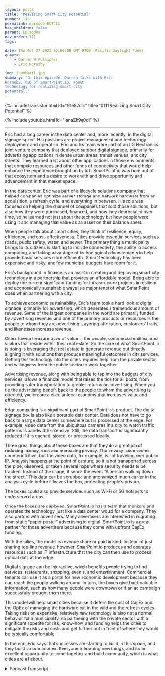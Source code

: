```yaml
---
layout: posts
title: "Realizing Smart City Potential"
number: 111
permalink: episode-EDT111
has_children: false
parent: Episodes
nav_order: 111
tags:

date: Thu Oct 27 2022 00:00:00 GMT-0700 (Pacific Daylight Time)
guests:
    - Darren W Pulsipher
    - Eric Hornsby

img: thumbnail.jpg
summary: "In this episode, Darren talks with Eric
Hornsby, CEO of SmartPoint.io, about
technology for realizing smart city
potential."
---
```


{% include transistor.html id="91e87dfc" title="#111 Realizing Smart City Potential" %}

{% include youtube.html id="lanaZk9q0dI" %}

---

<p>Eric had a long career in the data center and, more recently, in the digital signage space. His passions are project management and technology deployment and operation. Eric and his team were part of an LG Electronics joint venture company that deployed outdoor digital signage, primarily for advertising applications in dense urban areas, transit venues, and city streets. They learned a lot about other applications in those environments that compute resources and other forms of connectivity that would help enhance the experience brought on by IoT. SmartPoint.io was born out of that ecosystem and a desire to work with and drive opportunity and advancement in that market space.</p>
<p>In the data center, Eric was part of a lifecycle solutions company that helped companies optimize server storage and network hardware from an acquisition, a refresh cycle, and everything in between. His role was focused on helping the channel of companies that sold those solutions, but also how they were purchased, financed, and how they depreciated over time, so he learned not just about the technology but how people were using it and managing that value as an asset on their balance sheet.</p>
<p>When people talk about smart cities, they think of resilience, equity, efficiency, and cost-effectiveness. Cities provide essential services such as roads, public safety, water, and sewer. The primary thing a municipality brings to its citizens is starting to include connectivity, the ability to access computing, and taking advantage of technological advancements to help provide basic services more efficiently. Smart technology has been expensive and risky, and few municipal budgets have room for it.</p>
<p>Eric’s background in finance is an asset in creating and deploying smart city technology in a partnership that provides an affordable model. Being able to deploy the current significant funding for infrastructure projects in resilient and economically sustainable ways is a major tenet of what SmartPoint does when partnering with a city.</p>
<p>To achieve economic sustainability, Eric’s team took a hard look at digital signage, primarily for advertising, which generates a tremendous amount of revenue. Some of the largest companies in the world are primarily funded by advertising revenue, and one of the primary products or resources is the people to whom they are advertising. Layering attribution, customers’ traits, and likenesses increase revenue.</p>
<p>Cities have a treasure trove of value in the people, commercial entities, and visitors that reside within their real estate. So the core of what SmartPoint.io is doing is leveraging that real estate to generate revenue but directly aligning it with solutions that produce meaningful outcomes in city services. Getting this technology into the cities requires help from the private sector and willingness from the public sector to work together.</p>
<p>Advertising revenue, along with being able to tap into the budgets of city services, allows a financial model that raises the tide for all boats, from providing safer transportation to greater returns on advertising. When you tie the advertising benefit back to the people to whom the advertising is directed, you create a circular local economy that increases value and efficiency.</p>
<p>Edge computing is a significant part of SmartPoint.io’s product. The digital signage box is also like a portable data center. Data does not have to go back to a large data center somewhere but is processed at the edge. For example, video data from the ubiquitous cameras in a city to watch traffic patterns is bandwidth-intensive. Still, the data transport is significantly reduced if it is cached, stored, or processed locally.</p>
<p>Three great things about these boxes are that they do a great job of reducing latency, cost and increasing privacy. The privacy issue seems counterintuitive, but the video data, for example, is not traveling over public IP. Analysis happens at the point of capture, so it is not transported across the pipe, observed, or taken several hops where security needs to be tracked. Instead of the image, it sends the event “A person walking down the street.” This data can be scrubbed and anonymized much earlier in the analysis cycle before it leaves the box, protecting people’s privacy.</p>
<p>The boxes could also provide services such as Wi-Fi or 5G hotspots to underserved areas.</p>
<p>Once the boxes are deployed, SmartPoint.io has a team that monitors and operates the technology, just like a data center would for a company. They also partner with advertisers. Many advertisers are interested in migrating from static “paper poster” advertising to digital. SmartPoint.io is a great partner for those advertisers because they come with upfront CapEx funding.</p>
<p>With the cities, the model is revenue share or paid in kind. Instead of just sharing top-line revenue, however, SmarPoint.io produces and operates resources such as IT infrastructure that the city can then use to process optical data at the edge.</p>
<p>Digital signage can be interactive, which benefits people trying to find services, restaurants, shopping, events, and entertainment. Commercial tenants can use it as a portal for new economic development because they can reach the people walking around. In turn, the boxes give back valuable information, such as how many people were downtown or if an ad campaign successfully brought them there.</p>
<p>This model will help smart cities because it defers the cost of CapEx and the OpEx of managing the hardware out in the wild and the refresh cycles. Taking risks on expensive, relatively new technology is also not a normal behavior for a municipality, so partnering with the private sector with a significant appetite for risk, know-how, and funding helps the cities to mitigate the risks and costs and get further out in front of where they would be typically comfortable.</p>
<p>In the end, Eric says that successes are starting to build in this space, and they build on one another. Everyone is learning new things, and it’s an excellent opportunity to come together and build community, which is what cities are all about.</p>
<p>

<details>
<summary> Podcast Transcript </summary>

<p>﻿1</p>
<p>Hello, thisis Darren Pulsipher, chief solutionarchitect of public sector at Intel.</p>
<p>And welcome to Embracing</p>
<p>Digital Transformation,where we investigate effective change,leveraging people, processand technology.</p>
<p>On today's episode, Realizing Smart Cities</p>
<p>Potentialwith CEO from SmartPoint, Eric Hornsby.</p>
<p>Eric, welcome to the show.</p>
<p>Darren Thanks for having me.</p>
<p>Hey Eric, I got really excitedwhen I first heard about what you guys doand when I talked to youthe first time, I says,</p>
<p>I got to have Eric on the showbecause this is really cool.</p>
<p>What you've been doing.</p>
<p>But before we dove into the funstuff, well, this might be fun to give mea little bit on your background.</p>
<p>Yeah. Happy to.</p>
<p>So I'm Eric Hornsby,obviously with Smart Point.</p>
<p>I know I've got a long tenurein the data centerand more recently, digital signage space.</p>
<p>We've been working with Intel Corporationfor quite some time,have a very strategic relationshipthere aroundmarket ready solutionsand other go to marketsthat we've benefitedfrom mutually with Intel.</p>
<p>But you know myself,</p>
<p>I have a lot of passions aroundproject management,technology, deployment and operation,all things that fallwithin the bounds of Smart Point IO.</p>
<p>We as a team most recentlywere part of an LG Electronicsjoint venture companywhere we deployed outdoor digital signageprimarilyfor advertising applicationsin dense urban areas, transit venues,city streets, what have you.</p>
<p>And we learned a lotabout really other applicationsin those environments that computeresources and other forms of connecttivity would help enhance the experiencebrought on by the Internet of Things.</p>
<p>So smart point was really bornout of that ecosystem and, and a desire toto work with that market space and driveadvancement and opportunity there.</p>
<p>Okay, Angela,</p>
<p>I'm going to hit on somethingyou said you started in the data center.</p>
<p>So right.</p>
<p>All right.</p>
<p>What in the worldare you doing out in digital signage?</p>
<p>Because going from data centerinto digital signage, those are likediametrically opposed.</p>
<p>Right.</p>
<p>So you got to tell me how you got there.</p>
<p>It was an interesting transition.</p>
<p>So I was part of a company that was awhat we would call a lifecycle managementor lifecycle solutions companyin the data center space.</p>
<p>So we helped companies optimize serverstorage and network hardware from aan acquisition and a refresh cyclestandpoint and everything in between.</p>
<p>And my role was very focused on helpingthe channelof companies that sold those solutions,but also how they were purchased,how they were financed and then howthose assets were depreciated over time.</p>
<p>So in that role, I learned quite a bit,not just about the technologywe're selling, buthow people were using it and how they wereyou know, really managing that that valueas an asset on their balance sheet.</p>
<p>Fast forward toreally 2015.</p>
<p>I had an opportunity to do some consultingfor a companyin the digital signage space.</p>
<p>They had just signeda partnership agreement with LGand with LG being a channel ledgo to market company.</p>
<p>I was able to to help with some adviceand some market directionthere as well as standing upsome new financialmodels that that company wentwent to market with.</p>
<p>And you know, fast forward several years,it turned into aa full time opportunity that I was. Time.</p>
<p>Happy to accept andthe rest is history.</p>
<p>Okay, so you're the first finance guy</p>
<p>I've had.</p>
<p>Come on to see you now.</p>
<p>All right, so this would bereally interesting to hear that,because you've come up with something</p>
<p>I think is really creativewith what you guys are doing.</p>
<p>And it is how do I actually make ittechnology real in our cities.</p>
<p>We've been talking about smart citiesfor, what, a decade?</p>
<p>You're right.</p>
<p>But the cost of it and managing it,there's a lot involvedin really creating a real smart cityand using it.</p>
<p>I thought, I think it's pretty brilliant,your financial backgroundand you understand all this stuff.</p>
<p>Tell me, tell me what vision you haveas far as smart cities go.</p>
<p>And because when you first mentioned this,</p>
<p>I was like blown away.</p>
<p>I thought it was pretty, pretty clever.</p>
<p>So when whenand there's a lot of talk of smart citiesand depending on or smart communities,connected community infrastructure,there's a lot of really synonymous terms.</p>
<p>But some of the major tenants you'reyou're going to hear are smart.</p>
<p>Cities are resilient,smart cities are equitable.</p>
<p>And, you know, they're really much like,from my perspective, much like an I.T.department would look athow they're serving their companyto do to do better, to be more efficient,cost effective, what have you helpa companybe resilient cities are very similarfrom the public servicesthat they provide, whether those are roadsand bridges, public safety, environmentalcleanliness, what have you.</p>
<p>Sometimeswater, sewer, right, all those things.</p>
<p>So when we think about the base,the basics that a municipalitybrings to their citizens,visitors, commercial tenantsas technologies, technology has evolved,some of those basicthings are starting to includeconnectivity and the abilityto access computeand for different city servicesto be able to take advantageof advancements in technologyto do a better job of those same basicyou know, providing a safe, less congestedfrom a traffic standpoint, environmentthat's also resilient.</p>
<p>So getting back to the financialmodeling resiliency from our perspectivealso needs to meaneconomic sustainability.</p>
<p>We're in a a an amazing timeright now,a historic time in terms of fundingthat's being made availablefor infrastructure projects as a.</p>
<p>Like from IJA. Right.</p>
<p>And being able to deploy that fundingin ways that is resilientand economically sustainable is a majortenet of what smart points doingwhen we partner.</p>
<p>You're looking at financial resilience,which no one ever looks at.</p>
<p>I've never heard financial resiliencein the IT space before, but Ilike I like this approach because I can</p>
<p>I can throw hardware.</p>
<p>And I, you know, I work at Intel.</p>
<p>I want everyone to refresh your hardwareevery three years.</p>
<p>Right.</p>
<p>But realistically, that's not doablewith the budgets that cities haveor states have to do that.</p>
<p>Yeah.</p>
<p>We we took a real hard look at the spacethat we were previously in,which was very narrow in digital signage,primarily for advertising.</p>
<p>And there's a tremendous amount of revenuegenerated in that market space.</p>
<p>We all know some of the largest companiesin the world are primarily fundedby advertising revenue.</p>
<p>Yeah, Google, for example, for example.</p>
<p>And, and, you know, one of the primary,you know, products or resources,there are the peoplewho are being advertisedto their information,their likeness, their traits.</p>
<p>And and these, you know, layer onwhat's called attribution,which increases the valueof the advertising making more money.</p>
<p>So taking a look at that as a focusrevenue stream or ROIfor cities to harness, cities have aa treasure trove of valuein the real estate and the peopleand the commercial entities and visitorsthat reside within that real estate.</p>
<p>So being able to more effectively leveragethat real estateto generate revenuebut align it directly withsolutionsthat produce outcomes that are meaningfulto what the city should beproviding to its citizens, visitorsand commercial tenants is really atthe core of what we're doingand being on board to operate a networklike that and managethat from a not just a technology,but a financial operationsstandpoint is is reallywhat's getting it's getting citiesmore to a point where they cannot just comfortably but confidentlymove forward with with projects that arethat are meaningful and substantial.</p>
<p>To your point, how do we get thistechnology out into the city?</p>
<p>It requires help from the private sectorand it requires a willingnessto work together from the public sector.</p>
<p>Right.</p>
<p>All right.</p>
<p>So explain. Exactly.</p>
<p>All right.</p>
<p>So I like I like the idea. Right.</p>
<p>How can we get hardware,new technologies into the cities?</p>
<p>But it's costly. So we can.</p>
<p>You're saying that we can fund itactually through advertising?</p>
<p>Is that the.</p>
<p>Concept?</p>
<p>Advertising'sa major source of the revenue.</p>
<p>Other sources are that cities spenda tremendous amount of money to providethe basic services that are deliveredby a municipality to its citizens.</p>
<p>So being able to tap into those budgetsas well allows for a financial modelthat really raisesthe tide across all those boatsfrom providing safer transportationto, you know, greaterreturns on advertising.</p>
<p>When you can tie the the advertisingbenefitback to the people who are advertising to.</p>
<p>That's what gets us really excitedand gets us and gets the city interestedbecause you are creating aa circular economy that allows for thatthat resource in the peoplein the real estateto be harvestingthat value more efficiently.</p>
<p>So it's almost it's almost like keeping itmore local in a lot of respects, right?</p>
<p>Absolutely.</p>
<p>Which is which is pretty coolbecause now I can keep thatthat economy in my in my city growinginstead of it growing outside of my city.</p>
<p>Yes, that's the idea.</p>
<p>It's pretty cool.</p>
<p>All right.</p>
<p>So explain the explainthe technology a little bit.</p>
<p>We got a little bit of the business model.</p>
<p>Explainwhat does this look like physically?</p>
<p>So going from a data center background,which is very centralizedin nature to a digital signageon sidewalks, it's very decentralized.</p>
<p>So definite opposite ends of the spectrum.</p>
<p>And combining what we do from a technologystandpoint is really combiningoperational technology,which definition would would fallinto really things that you're touching,seeing, you know, experience.</p>
<p>Like physical, physicalthings you're interacting. Right?</p>
<p>We were combining that with with I.Tinformationtechnology that you normally wouldn't see,but having it there.</p>
<p>And the reason we're doingthat is because this explosive growthin the Internet of Things and databeing produced at the physical edgeof the network creates an opportunityfor the physical edge of the networkto be a placewhere computation takes place.</p>
<p>So that data not having to go all the wayback to a large data centersomewhere,the workload would be processed.</p>
<p>And then that insight from whateveryou know you're trying to garnerhas to be sentall the way back to the edge.</p>
<p>You can you can do it right there.</p>
<p>Again, keeping it localas a as a tenet of what we're doing.</p>
<p>But edge computing is a major part of ourour product.</p>
<p>And utilizing that edge computingto produce outcomesfor things that are focusedon doing better at the edge.</p>
<p>Okay.</p>
<p>So what I just heard was your digitalsignage is not just a pretty bar,a pretty box with advertising on it.</p>
<p>Yeah, I can actually run compute in those,in those digital signsthat you have on the sidewalk.</p>
<p>That is correct. Yes.</p>
<p>So it's like a portable data center.</p>
<p>Does anyone like throw it in the backof their truck and take off with it?</p>
<p>You need to have plannedpretty far in advance.</p>
<p>They're pretty far invested. Yeah.</p>
<p>Yeah, we we've over the course of the pastsix, six or seven years,we've deployed tens of thousandsof these around the worldfor digital signage purposes.</p>
<p>But we've gotten pretty good at makingsure they stay where they.</p>
<p>Stay, and that's good.</p>
<p>So what sorts of workloads can I runin these digital science signage boxes?</p>
<p>So one of the the types of datathat we talk about a lot is video data.</p>
<p>So there's there's cameras everywhere.</p>
<p>And cameras are watching for thingslike abnormalities in traffic patterns.</p>
<p>They're looking at cars.</p>
<p>They're analyzing how many bicyclesare on the road with the cars and,you know, focusing onhow could we make things safer or better.</p>
<p>And there'sbut optical data from videois is extremely bandwidth intensive.</p>
<p>And so trying to asanybody knows that strive to streamsomething on their mobile device.</p>
<p>You need to have a great connectionto to pull that off.</p>
<p>But if you could you could cache thatyou could store that videoor process it locally.</p>
<p>Then you've reduced the amount of datatransportnecessary to garner an outcome.</p>
<p>So running computer visionanalytics at the edgeis one of the things that wewe do quite a bit of.</p>
<p>All right.</p>
<p>So that decreasesthe total bandwidth that you needbecause you're not going to stream 4Kvideo anymore.</p>
<p>You're just streamingobject data that you've detected. Yep.</p>
<p>Right.</p>
<p>So, so that gives me trafficpattern flows.</p>
<p>That gives me weather,right?</p>
<p>There's a whole bunch of thingsthat these boxes can then you use.</p>
<p>It's basically a Iot node out therethat can doa lot of different things.</p>
<p>If we had to break it down to three,three things, I would sayit does a great job of reducing latency.</p>
<p>So it should be the time it takes toto move that dataprocessor and produce the insight.</p>
<p>Just and that's just simple physics,right?</p>
<p>Less less distance for it to travelthat that same outcome reduces costbecause you're not having to transportthat dataas far.</p>
<p>And the third really hones in on privacy.</p>
<p>So being able to.</p>
<p>Do I would have thought the oppositethere.</p>
<p>I would have thought,what's your privacy thing on this?</p>
<p>Because, oh,</p>
<p>I got a camera watching everyoneand so what's your privacy angle on this?</p>
<p>But again.</p>
<p>It's counterintuitive to me.</p>
<p>Being being able to use that camera data.</p>
<p>I'll call it behind the radioso it's not traveling over public IPallows for analysisat the point of capture.</p>
<p>So we're not we're not sending picturesof Eric Hornsbyacross the pipe back to a data centersomewhere or being observedand having several hops, let's call itwhere security needs to be tracked.</p>
<p>Instead, it's saying there's a guywalking down the street.</p>
<p>Yeah, yeah.</p>
<p>And the data is able to be scrubbed.</p>
<p>They're anonymized much earlierin that analysis cycle.</p>
<p>Before it even leaves the box. Yep.</p>
<p>Very cool.</p>
<p>Now, what else can I do with these things?</p>
<p>We talked a little bit about.</p>
<p>I can put like a 5G,</p>
<p>I can turn this into a 5G hotspotor a Wi-Fi hotspot as well, right?</p>
<p>Absolutely.</p>
<p>Yeah.</p>
<p>So again, it's it's working with citiesto identify what commercial revenuestreams, you know, could we generatetogether at these real estate end points?</p>
<p>And how could we operate a projectfrom a financial standpointthat also bringsto bear different technologies like 5Gyou just mentioned, or a Seabreezeor wi fi.</p>
<p>There's lots ofwe call them underserved areasthat would love to have betterconnectivity.</p>
<p>The cities would love to providethat as a basic deliverablefrom the municipal key.</p>
<p>And those are things that we bundle into.</p>
<p>These these projects.</p>
<p>Are very cool now.</p>
<p>All right. So how does this work?</p>
<p>Because we talked about thisa little bit before the show.</p>
<p>How does it work?</p>
<p>If I'm a municipality, I contact you guys.</p>
<p>You go and deploy these signsin down my main, main street.</p>
<p>Folsom once was where I live.</p>
<p>Folsom, California, Main Street.</p>
<p>Folsom</p>
<p>We put like three or four of these upand I knowas the city, I maintain these things,</p>
<p>I get the advertisers.</p>
<p>Or is it a joint venture with you guys?</p>
<p>How does how does operationallyhow does it work for me?</p>
<p>Because it sounds like I'm going to haveto staff up people that understand Iotand data center and maintain these things.</p>
<p>So we have a teamthat monitors and operates the technologyjust like a data centerwould for a company.</p>
<p>We so we are the operatorand we work with the city.</p>
<p>So where the city would have haddepartments that are leveragingi.t infrastructure perhaps somewhere else.</p>
<p>Now our joint project becomesthat i.t infrastructurethat they are they can usefrom an advertising perspective.</p>
<p>We partner with the existing out of homemedia advertisers.</p>
<p>So there's lots of incumbents out therewho are very interestedin upgrading their technologyor migrating from what's called staticpaper poster advertising to digital.</p>
<p>And we're a great partnerfor for that in its own rightbecause we come in with all of the upfront</p>
<p>CapEx funding, we deploy the technology.</p>
<p>And now instead of selling a static posteradvertisement, the ad incumbentadvertiser has the opportunity to workwith us and to start selling digital.</p>
<p>So it's a great opportunity for a refreshand a significant upgrade to the incumbentout of the companies out there.</p>
<p>So so the silver screen.</p>
<p>So if I'm a city now and I decide, hey,we we really want to do thisdigital signage, there's so many questionsin my head right now.</p>
<p>One is you guys you guys areyou guys are now like a normal billboard,just a digital sign.</p>
<p>So you're getting the revenue from theadvertising that's going on there,right?</p>
<p>The city is allowing you to put thatthere and they're getting some kind ofsomething, I'm sure,whether it's cycles on, you know,how do I put my applications on there?</p>
<p>That because you said, hey,you said we can use the data centerpart of this to do things.</p>
<p>How do I pay for thator do I get a cut of that?</p>
<p>How does that all work forjust does that make any sense?</p>
<p>What I'm trying to get to are sure.</p>
<p>Yeah.</p>
<p>So the term that's often used, I'mgoing to give you two terms.</p>
<p>One is simple, it's revenue share.</p>
<p>So when I hear the. Revenue share,all right.</p>
<p>When I hearhow do we get a cut of a revenueshare has been around for a long timeand that's.</p>
<p>An easy one for people to understand. Yep.</p>
<p>But the other term is paid in kindand paid inkind will often be,</p>
<p>I would call it, a form of revenue share.</p>
<p>But instead of sharingjust top line revenue that's thrown offfrom the project, we produceand operate resourceslike I.T infrastructurethat the city can then useto process optical data at the edge.</p>
<p>And that has an outcomethat the city's desiring to see.</p>
<p>Okay, so that's, that's pretty cool.</p>
<p>So here's, here's a scenariothat I think I would love to see downtown</p>
<p>Folsom again,that Wi-Fi is available for everyonedowntown Folsombecause that would be really coolif it's right on.</p>
<p>On the weekends,they close down the main streetand there's lots of fun thingsout there in restaurantsand it'd be great if Wi-Fi was availablefor all of downtown.</p>
<p>So in this scenario,</p>
<p>I put maybe four or five of your digitalsignage is down there paid in-kind means.</p>
<p>You're going to you're going to make surethat I have Wi-Fi, that we put the Wi-Fiservice in in the in the box and that it'savailable to everyone downtown.</p>
<p>And I'm ready to go out.</p>
<p>And simple and wi fi,</p>
<p>I mean, requires a backhaul.</p>
<p>So you need to havea fiber circuit terminated.</p>
<p>So that's something that we stand up,we pay the ongoing cost of accessto that fiber backboneas a effectively an edge ISP for the city.</p>
<p>So we'll monitor, maintain andand cover the cost of that.</p>
<p>But we do that with the revenuesthat are generatedby the digital signagethat we're deploying.</p>
<p>So that's it's a great exampleand a simple example.</p>
<p>Here's another question I have.</p>
<p>Is your digital signage interactive?</p>
<p>Yeah.</p>
<p>So could I have a mapso I can have a map of downtown on there?</p>
<p>That would be standard.</p>
<p>The vendors in downtownwould put their little logos up there, as,you know, like like you'd seelike an airport, for example.</p>
<p>I can say I need to find a restaurantquick because,you know, I'm starving on my layover.</p>
<p>Sure. Yeah.</p>
<p>So absolutely.</p>
<p>They have a touch screen interactivity.</p>
<p>There's applications called wayfindingis the commonly used term whereif you know, easyto find city services, restaurants,other retail shopping nearby.</p>
<p>So they're very useful for that.</p>
<p>And then, of course,offering access to that viaa portal to the cityand to the commercial tenants thereit opens up a new opportunityfor economic development.</p>
<p>For that local economy to reachto reach the people walking around.</p>
<p>No, I see.</p>
<p>I'm already thinking calendar of events,all that stuff would showwould show up right there.</p>
<p>Yeah. That's that's. Entertainment.</p>
<p>Yeah.</p>
<p>It definitely becomes the new digital, youknow, billboard, if you will, for eventsand things that people want to go see,what's new, what announcements are there.</p>
<p>It's a way for the cityto better engage with people.</p>
<p>Well and also gives mevaluable information back, right.</p>
<p>Because let's say I want to counthow many people are downtown this weekend.</p>
<p>Right.</p>
<p>And maybe I did some advertisingfor some event downtown.</p>
<p>I want to see what my take wasas far as not take or seewith the effectiveness of my campaignwas to bring people downtown.</p>
<p>These these cameras could easily counthow many people were downtown.</p>
<p>That was an easy thing for them to do.</p>
<p>There's so much potential here.</p>
<p>I love the model ofbecause one of the biggest problemsthat we've seen with smartcities is the cost of CapEx.</p>
<p>Sure.</p>
<p>And also the optics of managingmanaging this hardwareonce it's out in the wild,that's a big cost to cities.</p>
<p>And then the refresh cycle.</p>
<p>This is another I want you to and Eric,</p>
<p>I know you're going to refreshevery every three years becausewe're going to have great technologyand you're going to want it.</p>
<p>So I know you're going to I knowyou want our stuff every three years.</p>
<p>The city, they'rethey're under much more constraintsas far as as far as that goes.</p>
<p>Yeah.</p>
<p>Well and you know refresh cycle</p>
<p>I'll segway that into one of theone of the challenges with</p>
<p>I would say new industry.</p>
<p>So Iot is still relatively new.</p>
<p>Certainly Iot at the edge is is newand investing in technology at the stage,you'd fall into what I'd callan early adopter category.</p>
<p>Oh, it's expensive. Yeah, it's.</p>
<p>Well, it's expensive and there's,there's risk and anybody who dealswith municipalities would, would know thatthey, they would prefer to de-risk what.</p>
<p>They're doing because. Yeah, you.</p>
<p>Know, and so take taking a chanceon very expensivethings doesn't always fallinto typical behavior of a city.</p>
<p>So again, this is wherepartnering with the private sector,where there is significantappetite for risk and knowhowof how to operate infrastructureto gain reward is a great fitfor municipalities to to to hedgehedge their bets a little bitand to get out further out in front ofwhere they may have been comfortableinvesting on their own.</p>
<p>Now, I, I love the model.</p>
<p>I think it's ingeniousbecause it may just be the waythat we can get smart cities to be realbecause there's so much potential toto having smart cities out there.</p>
<p>I love the financial model.</p>
<p>I think</p>
<p>I think it's pretty clever. So nice.</p>
<p>But it's there's also it's ait's a great community out there.</p>
<p>There's a lot of great events put on.</p>
<p>We were just at thethe Smart City Expo in Miami.</p>
<p>And there's there's a lot of passionfrom these cities to trade informationand share successes, learnings,what have you.</p>
<p>And so for us, when we'rewhen we're talking to a city directly,we typically have two,maybe three topics we want to cover.</p>
<p>The first is really looking athow how could we makethe initiative,you know, financially sustainable?</p>
<p>You've heard me say that a lot. Oh,yeah, yeah. No.</p>
<p>But then every city we've talked to has.</p>
<p>Something.</p>
<p>Something uniquethat they're trying to solve for now.</p>
<p>No differentthan when you call on businesses.</p>
<p>And yeah, yeah.</p>
<p>There's always some little thingthat's unique to them.</p>
<p>Yeah.</p>
<p>So finding, finding what that unique thingis, that is top of mindthat they need to solve forand they think there may be a way that's,that's usually where our focus lies.</p>
<p>And then the third would likely be sharinga success from another municipality.</p>
<p>But you could see has, as you know,successes, you know, build on one another.</p>
<p>So it's it's an interesting market spacewhere we're learning new things, butit's an opportunity for coming togetherand and to build community,which is really what cities are about.</p>
<p>Well, I'll tell youwhat, Eric,when you guys are the new Google Variety,because I think the is pretty cleverand I think it has a lot of potentialto really grow this industry,which has been stagnant.</p>
<p>Frankly, we've been there's a lot of hope.</p>
<p>But as you said, the barriers to entrybecause of the risk of new technologyand cost and OpEx and CapEx, I think islimiting its progression moving forward.</p>
<p>And I like that you guys actually came upwith a really cool solutionto tackle this, a business solutionto a technical problem.</p>
<p>Thank you.</p>
<p>So thanks a lot,</p>
<p>Eric, for coming on the show.</p>
<p>I appreciate the time.</p>
<p>You bet.</p>
<p>Thank you.</p>
<p>It's great talking to you.</p>
<p>Thank you for listeningto Embracing Digital Transformation today.</p>
<p>If you enjoyed our podcast,give it five stars on your favoritepodcasting site or YouTube channel.</p>
<p>You can find out more informationabout embracing digital transformationand embracingdigital.orguntil next time, go outand do something wonderful.</p>

</details>
